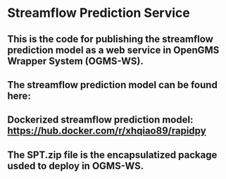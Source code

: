 # Streamflow Prediction Service
##  This is the code for publishing the streamflow prediction model as a web service in OpenGMS Wrapper System (OGMS-WS). 
## The streamflow prediction model can be found here: 
## Dockerized streamflow prediction model: https://hub.docker.com/r/xhqiao89/rapidpy
## The SPT.zip file is the encapsulatized package usded to deploy in OGMS-WS. 
